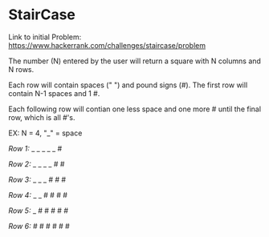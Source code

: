 # StairCase

Link to initial Problem: https://www.hackerrank.com/challenges/staircase/problem

The number (N) entered by the user will return a square with N columns and N rows.

Each row will contain spaces (" ") and pound signs (#). The first row will contain N-1 spaces and 1 #.

Each following row will contian one less space and one more # until the final row, which is all #'s.

EX: N = 4, "_" = space

*Row 1:* _ _ _ _ _ #

*Row 2:* _ _ _ _ # #

*Row 3:* _ _ _ # # #

*Row 4:* _ _ # # # #

*Row 5:* _ # # # # #

*Row 6:* # # # # # #

